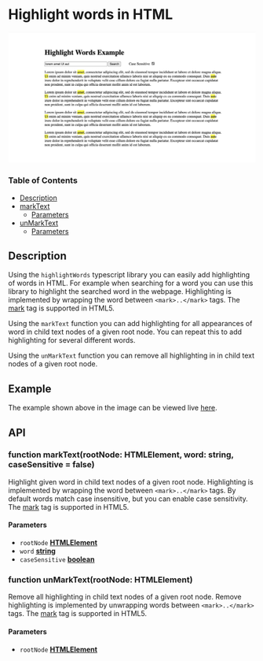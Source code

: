 <!-- Generated by documentation.js. Update this documentation by updating the source code. -->

# Highlight words in HTML

![example of Highlight Words ](exampleHighlightWords.jpg)

### Table of Contents

- [Description](##Description)
- [markText][1]
  - [Parameters][2]
- [unMarkText][3]
  - [Parameters][4]

## Description

Using the `highlightWords` typescript library you can easily add highlighting of
words in HTML. For example when searching for a word you can use this library to
highlight the searched word in the webpage. Highlighting is implemented by wrapping
the word between `<mark>..</mark>` tags. The [mark][7] tag is supported in HTML5.

Using the `markText` function you can add highlighting for all appearances of word in
child text nodes of a given root node. You can repeat this to add highlighting for
several different words.

Using the `unMarkText` function you can remove all highlighting in in child text
nodes of a given root node.

## Example

The example shown above in the image can be viewed live
[here](https://raw.githack.com/harcokuppens/highlight-words/7390b4d33957355752c0336c625b75c197ff3354/example/index.html).

## API

### function markText(rootNode: HTMLElement, word: string, caseSensitive = false)

Highlight given word in child text nodes of a given root node. Highlighting is
implemented by wrapping the word between `<mark>..</mark>` tags. By default words
match case insensitive, but you can enable case sensitivity. The [mark][7] tag is
supported in HTML5.

#### Parameters

- `rootNode` **[HTMLElement][5]**
- `word` **[string][6]**
- `caseSensitive` **[boolean][8]**&#x20;

### function unMarkText(rootNode: HTMLElement)

Remove all highlighting in child text nodes of a given root node. Remove highlighting
is implemented by unwrapping words between `<mark>..</mark>` tags. The [mark][7] tag
is supported in HTML5.

#### Parameters

- `rootNode` **[HTMLElement][5]**&#x20;

[1]: #marktext
[2]: #parameters
[3]: #unmarktext
[4]: #parameters-1
[5]: https://developer.mozilla.org/docs/Web/HTML/Element
[6]:
  https://developer.mozilla.org/docs/Web/JavaScript/Reference/Global_Objects/String
[7]: https://developer.mozilla.org/docs/Web/HTML/Element/mark
[8]:
  https://developer.mozilla.org/en-US/docs/Web/JavaScript/Reference/Global_Objects/Boolean
